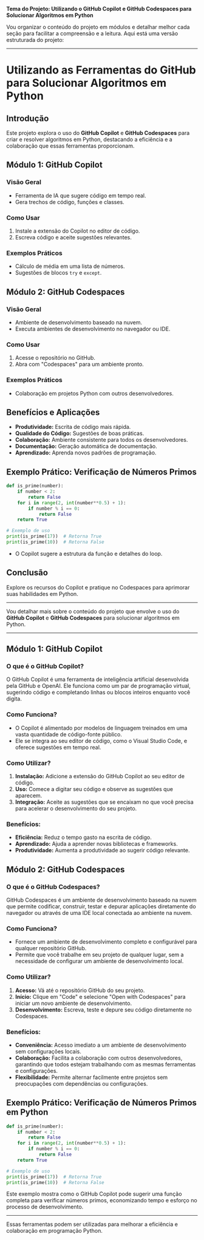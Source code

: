 **Tema do Projeto: Utilizando o GitHub Copilot e GitHub Codespaces para Solucionar Algoritmos em Python**

Vou organizar o conteúdo do projeto em módulos e detalhar melhor cada seção para facilitar a compreensão e a leitura. Aqui está uma versão estruturada do projeto:

---

# **Utilizando as Ferramentas do GitHub para Solucionar Algoritmos em Python**

## **Introdução**
Este projeto explora o uso do **GitHub Copilot** e **GitHub Codespaces** para criar e resolver algoritmos em Python, destacando a eficiência e a colaboração que essas ferramentas proporcionam.

## **Módulo 1: GitHub Copilot**
### **Visão Geral**
- Ferramenta de IA que sugere código em tempo real.
- Gera trechos de código, funções e classes.

### **Como Usar**
1. Instale a extensão do Copilot no editor de código.
2. Escreva código e aceite sugestões relevantes.

### **Exemplos Práticos**
- Cálculo de média em uma lista de números.
- Sugestões de blocos `try` e `except`.

## **Módulo 2: GitHub Codespaces**
### **Visão Geral**
- Ambiente de desenvolvimento baseado na nuvem.
- Executa ambientes de desenvolvimento no navegador ou IDE.

### **Como Usar**
1. Acesse o repositório no GitHub.
2. Abra com "Codespaces" para um ambiente pronto.

### **Exemplos Práticos**
- Colaboração em projetos Python com outros desenvolvedores.

## **Benefícios e Aplicações**
- **Produtividade:** Escrita de código mais rápida.
- **Qualidade do Código:** Sugestões de boas práticas.
- **Colaboração:** Ambiente consistente para todos os desenvolvedores.
- **Documentação:** Geração automática de documentação.
- **Aprendizado:** Aprenda novos padrões de programação.

## **Exemplo Prático: Verificação de Números Primos**
```python
def is_prime(number):
    if number < 2:
        return False
    for i in range(2, int(number**0.5) + 1):
        if number % i == 0:
            return False
    return True

# Exemplo de uso
print(is_prime(17))  # Retorna True
print(is_prime(10))  # Retorna False
```
- O Copilot sugere a estrutura da função e detalhes do loop.

## **Conclusão**
Explore os recursos do Copilot e pratique no Codespaces para aprimorar suas habilidades em Python.

---

Vou detalhar mais sobre o conteúdo do projeto que envolve o uso do **GitHub Copilot** e **GitHub Codespaces** para solucionar algoritmos em Python.

---

## **Módulo 1: GitHub Copilot**

### **O que é o GitHub Copilot?**
O GitHub Copilot é uma ferramenta de inteligência artificial desenvolvida pela GitHub e OpenAI. Ele funciona como um par de programação virtual, sugerindo código e completando linhas ou blocos inteiros enquanto você digita.

### **Como Funciona?**
- O Copilot é alimentado por modelos de linguagem treinados em uma vasta quantidade de código-fonte público.
- Ele se integra ao seu editor de código, como o Visual Studio Code, e oferece sugestões em tempo real.

### **Como Utilizar?**
1. **Instalação:** Adicione a extensão do GitHub Copilot ao seu editor de código.
2. **Uso:** Comece a digitar seu código e observe as sugestões que aparecem.
3. **Integração:** Aceite as sugestões que se encaixam no que você precisa para acelerar o desenvolvimento do seu projeto.

### **Benefícios:**
- **Eficiência:** Reduz o tempo gasto na escrita de código.
- **Aprendizado:** Ajuda a aprender novas bibliotecas e frameworks.
- **Produtividade:** Aumenta a produtividade ao sugerir código relevante.

## **Módulo 2: GitHub Codespaces**

### **O que é o GitHub Codespaces?**
GitHub Codespaces é um ambiente de desenvolvimento baseado na nuvem que permite codificar, construir, testar e depurar aplicações diretamente do navegador ou através de uma IDE local conectada ao ambiente na nuvem.

### **Como Funciona?**
- Fornece um ambiente de desenvolvimento completo e configurável para qualquer repositório GitHub.
- Permite que você trabalhe em seu projeto de qualquer lugar, sem a necessidade de configurar um ambiente de desenvolvimento local.

### **Como Utilizar?**
1. **Acesso:** Vá até o repositório GitHub do seu projeto.
2. **Início:** Clique em "Code" e selecione "Open with Codespaces" para iniciar um novo ambiente de desenvolvimento.
3. **Desenvolvimento:** Escreva, teste e depure seu código diretamente no Codespaces.

### **Benefícios:**
- **Conveniência:** Acesso imediato a um ambiente de desenvolvimento sem configurações locais.
- **Colaboração:** Facilita a colaboração com outros desenvolvedores, garantindo que todos estejam trabalhando com as mesmas ferramentas e configurações.
- **Flexibilidade:** Permite alternar facilmente entre projetos sem preocupações com dependências ou configurações.

## **Exemplo Prático: Verificação de Números Primos em Python**

```python
def is_prime(number):
    if number < 2:
        return False
    for i in range(2, int(number**0.5) + 1):
        if number % i == 0:
            return False
    return True

# Exemplo de uso
print(is_prime(17))  # Retorna True
print(is_prime(10))  # Retorna False
```

Este exemplo mostra como o GitHub Copilot pode sugerir uma função completa para verificar números primos, economizando tempo e esforço no processo de desenvolvimento.

---

Essas ferramentas podem ser utilizadas para melhorar a eficiência e colaboração em programação Python. 
